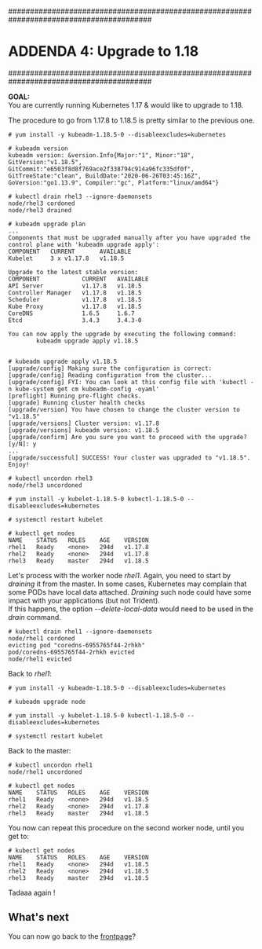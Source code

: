 #########################################################################################
# ADDENDA 4: Upgrade to 1.18
#########################################################################################

**GOAL:**  
You are currently running Kubernetes 1.17 & would like to upgrade to 1.18.  

The procedure to go from 1.17.8 to 1.18.5 is pretty similar to the previous one.  
```
# yum install -y kubeadm-1.18.5-0 --disableexcludes=kubernetes

# kubeadm version
kubeadm version: &version.Info{Major:"1", Minor:"18", GitVersion:"v1.18.5", GitCommit:"e6503f8d8f769ace2f338794c914a96fc335df0f", GitTreeState:"clean", BuildDate:"2020-06-26T03:45:16Z", GoVersion:"go1.13.9", Compiler:"gc", Platform:"linux/amd64"}

# kubectl drain rhel3 --ignore-daemonsets
node/rhel3 cordoned
node/rhel3 drained

# kubeadm upgrade plan
...
Components that must be upgraded manually after you have upgraded the control plane with 'kubeadm upgrade apply':
COMPONENT   CURRENT       AVAILABLE
Kubelet     3 x v1.17.8   v1.18.5

Upgrade to the latest stable version:
COMPONENT            CURRENT   AVAILABLE
API Server           v1.17.8   v1.18.5
Controller Manager   v1.17.8   v1.18.5
Scheduler            v1.17.8   v1.18.5
Kube Proxy           v1.17.8   v1.18.5
CoreDNS              1.6.5     1.6.7
Etcd                 3.4.3     3.4.3-0

You can now apply the upgrade by executing the following command:
        kubeadm upgrade apply v1.18.5


# kubeadm upgrade apply v1.18.5
[upgrade/config] Making sure the configuration is correct:
[upgrade/config] Reading configuration from the cluster...
[upgrade/config] FYI: You can look at this config file with 'kubectl -n kube-system get cm kubeadm-config -oyaml'
[preflight] Running pre-flight checks.
[upgrade] Running cluster health checks
[upgrade/version] You have chosen to change the cluster version to "v1.18.5"
[upgrade/versions] Cluster version: v1.17.8
[upgrade/versions] kubeadm version: v1.18.5
[upgrade/confirm] Are you sure you want to proceed with the upgrade? [y/N]: y
...
[upgrade/successful] SUCCESS! Your cluster was upgraded to "v1.18.5". Enjoy!

# kubectl uncordon rhel3
node/rhel3 uncordoned

# yum install -y kubelet-1.18.5-0 kubectl-1.18.5-0 --disableexcludes=kubernetes

# systemctl restart kubelet

# kubectl get nodes
NAME    STATUS   ROLES    AGE    VERSION
rhel1   Ready    <none>   294d   v1.17.8
rhel2   Ready    <none>   294d   v1.17.8
rhel3   Ready    master   294d   v1.18.5
```
Let's process with the worker node _rhel1_. Again, you need to start by _draining_ it from the master.
In some cases, Kubernetes may complain that some PODs have local data attached. _Draining_ such node could have some impact with your applications (but not Trident).  
If this happens, the option _--delete-local-data_ would need to be used in the _drain_ command.
```
# kubectl drain rhel1 --ignore-daemonsets
node/rhel1 cordoned
evicting pod "coredns-6955765f44-2rhkh"
pod/coredns-6955765f44-2rhkh evicted
node/rhel1 evicted
```
Back to _rhel1_:
```
# yum install -y kubeadm-1.18.5-0 --disableexcludes=kubernetes

# kubeadm upgrade node

# yum install -y kubelet-1.18.5-0 kubectl-1.18.5-0 --disableexcludes=kubernetes

# systemctl restart kubelet
```
Back to the master:  
```
# kubectl uncordon rhel1
node/rhel1 uncordoned

# kubectl get nodes
NAME    STATUS   ROLES    AGE    VERSION
rhel1   Ready    <none>   294d   v1.18.5
rhel2   Ready    <none>   294d   v1.17.8
rhel3   Ready    master   294d   v1.18.5
```
You now can repeat this procedure on the second worker node, until you get to:
```
# kubectl get nodes
NAME    STATUS   ROLES    AGE    VERSION
rhel1   Ready    <none>   294d   v1.18.5
rhel2   Ready    <none>   294d   v1.18.5
rhel3   Ready    master   294d   v1.18.5
```
Tadaaa again !


## What's next

You can now go back to the [frontpage](https://github.com/YvosOnTheHub/LabNetApp)?